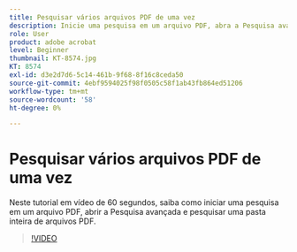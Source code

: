 ```yaml
---
title: Pesquisar vários arquivos PDF de uma vez
description: Inicie uma pesquisa em um arquivo PDF, abra a Pesquisa avançada e pesquise uma pasta inteira de arquivos PDF
role: User
product: adobe acrobat
level: Beginner
thumbnail: KT-8574.jpg
KT: 8574
exl-id: d3e2d7d6-5c14-461b-9f68-8f16c8ceda50
source-git-commit: 4ebf9594025f98f0505c58f1ab43fb864ed51206
workflow-type: tm+mt
source-wordcount: '58'
ht-degree: 0%

---
```


# Pesquisar vários arquivos PDF de uma vez

Neste tutorial em vídeo de 60 segundos, saiba como iniciar uma pesquisa em um arquivo PDF, abrir a Pesquisa avançada e pesquisar uma pasta inteira de arquivos PDF.

>[!VIDEO](https://video.tv.adobe.com/v/336363?quality=12&learn=on&hidetitle=true)
